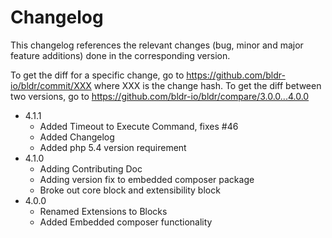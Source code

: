 # Changelog

This changelog references the relevant changes (bug, minor and major feature additions) done in the corresponding version.

To get the diff for a specific change, go to https://github.com/bldr-io/bldr/commit/XXX where XXX is the change hash.
To get the diff between two versions, go to https://github.com/bldr-io/bldr/compare/3.0.0...4.0.0

* 4.1.1
  * Added Timeout to Execute Command, fixes #46
  * Added Changelog
  * Added php 5.4 version requirement
* 4.1.0
  * Adding Contributing Doc
  * Adding version fix to embedded composer package
  * Broke out core block and extensibility block
* 4.0.0
  * Renamed Extensions to Blocks
  * Added Embedded composer functionality
